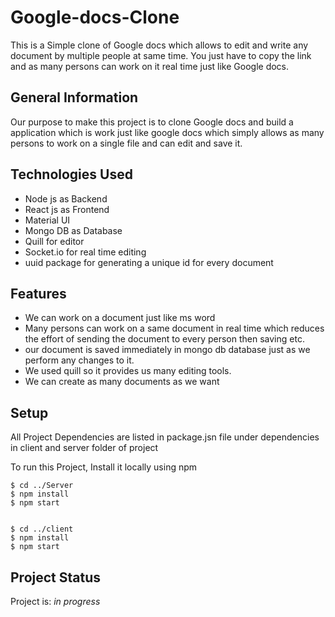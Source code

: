 # Google-docs-Clone

This is a Simple clone of Google docs which allows to edit and write any document by multiple people at same time. You just have to copy the link and as many persons can work on it real time just like Google docs.

## General Information

Our purpose to make this project is to clone Google docs and build a application which is work just like google docs which simply allows as many persons to work on a single file and can edit and save it.


## Technologies Used

- Node js as Backend
- React js as Frontend
- Material UI
- Mongo DB as Database
- Quill for editor
- Socket.io for real time editing
- uuid package for generating a unique id for every document

## Features

- We can work on a document just like ms word
- Many persons can work on a same document in real time which reduces the effort of sending the document to every person then saving etc.
- our document is saved immediately in mongo db database just as we perform any changes to it.
- We used quill so it provides us many editing tools.
- We can create as many documents as we want

## Setup
 All Project Dependencies are listed in package.jsn file under dependencies in client and server folder of project
 
 To run this Project, Install it locally using npm
 ```
 $ cd ../Server
 $ npm install
 $ npm start
 
 
 $ cd ../client
 $ npm install
 $ npm start
 
 ```
 
 ## Project Status
 
 Project is: _in progress_ 
